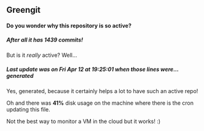## Greengit

#### Do you wonder why this repository is so active?

##### After all it has 1439 commits!

But is it *really* active? Well...

##### Last update was on Fri Apr 12 at 19:25:01 when those lines were... generated

Yes, generated, because it certainly helps a lot to have such an active repo!

Oh and there was **41%** disk usage on the machine
where there is the cron updating this file.

Not the best way to monitor a VM in the cloud but it works! :)
